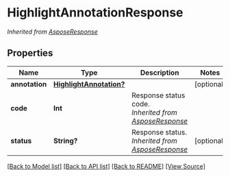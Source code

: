 # HighlightAnnotationResponse


*Inherited from [AsposeResponse](AsposeResponse.md)*
## Properties
Name | Type | Description | Notes
------------ | ------------- | ------------- | -------------
**annotation** | [**HighlightAnnotation?**](HighlightAnnotation.md) |  | [optional]
**code** | **Int** | Response status code.<br />*Inherited from [AsposeResponse](AsposeResponse.md)* | 
**status** | **String?** | Response status.<br />*Inherited from [AsposeResponse](AsposeResponse.md)* | [optional]

[[Back to Model list]](../README.md#documentation-for-models) [[Back to API list]](../README.md#documentation-for-api-endpoints) [[Back to README]](../README.md) [[View Source]](../AsposePdfCloud/Models/HighlightAnnotationResponse.swift)

